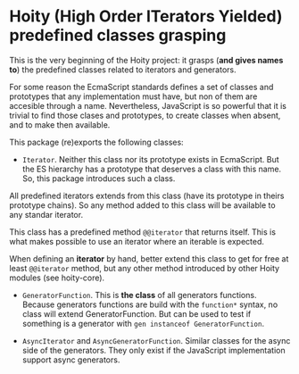 Hoity (High Order ITerators Yielded) predefined classes grasping
======================================================================

This is the very beginning of the Hoity project:
it grasps (**and gives names to**) the predefined classes
related to iterators and generators.

For some reason the EcmaScript standards defines a set of classes
and prototypes that any implementation must have,
but non of them are accesible through a name.
Nevertheless, JavaScript is so powerful that it is trivial
to find those clases and prototypes,
to create classes when absent,
and to make then available.

This package (re)exports the following classes:

- `Iterator`.
Neither this class nor its prototype exists in EcmaScript.
But the ES hierarchy has a prototype that deserves a class with this name.
So, this package introduces such a class.

All predefined iterators extends from this class
(have its prototype in theirs prototype chains).
So any method added to this class will be available to any standar iterator.

This class has a predefined method `@@iterator` that returns itself.
This is what makes possible to use an iterator where an iterable is expected.

When defining an **iterator** by hand,
better extend this class to get for free at least `@@iterator` method,
but any other method introduced by other Hoity modules
(see hoity-core).

- `GeneratorFunction`.
This is **the class** of all generators functions.
Because generators functions are build with the `function*` syntax,
no class will extend GeneratorFunction.
But can be used to test if something is a generator with
`gen instanceof GeneratorFunction`.

- `AsyncIterator` and `AsyncGeneratorFunction`.
Similar classes for the async side of the generators.
They only exist if the JavaScript implementation support async generators.
